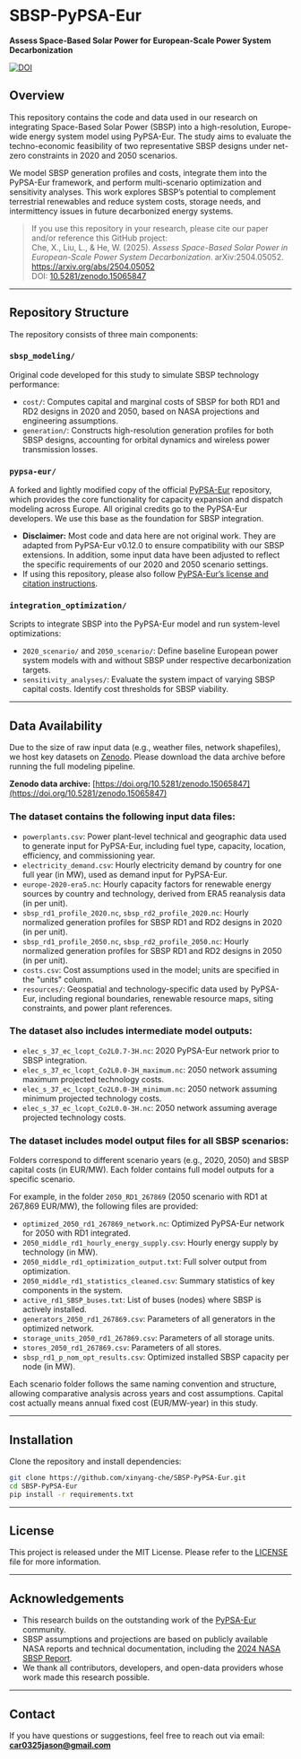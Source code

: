 # SBSP-PyPSA-Eur

**Assess Space-Based Solar Power for European-Scale Power System Decarbonization**

[![DOI](https://zenodo.org/badge/DOI/10.5281/zenodo.15065847.svg)](https://doi.org/10.5281/zenodo.15065847)

## Overview

This repository contains the code and data used in our research on integrating Space-Based Solar Power (SBSP) into a high-resolution, Europe-wide energy system model using PyPSA-Eur. The study aims to evaluate the techno-economic feasibility of two representative SBSP designs under net-zero constraints in 2020 and 2050 scenarios.

We model SBSP generation profiles and costs, integrate them into the PyPSA-Eur framework, and perform multi-scenario optimization and sensitivity analyses. This work explores SBSP’s potential to complement terrestrial renewables and reduce system costs, storage needs, and intermittency issues in future decarbonized energy systems.

> If you use this repository in your research, please cite our paper and/or reference this GitHub project:  
> Che, X., Liu, L., & He, W. (2025). *Assess Space-Based Solar Power in European-Scale Power System Decarbonization*. arXiv:2504.05052. https://arxiv.org/abs/2504.05052  
> DOI: [10.5281/zenodo.15065847](https://doi.org/10.5281/zenodo.15065847)

---

## Repository Structure

The repository consists of three main components:

### `sbsp_modeling/`
Original code developed for this study to simulate SBSP technology performance:

- `cost/`: Computes capital and marginal costs of SBSP for both RD1 and RD2 designs in 2020 and 2050, based on NASA projections and engineering assumptions.
- `generation/`: Constructs high-resolution generation profiles for both SBSP designs, accounting for orbital dynamics and wireless power transmission losses.

### `pypsa-eur/`
A forked and lightly modified copy of the official [PyPSA-Eur](https://github.com/PyPSA/pypsa-eur) repository, which provides the core functionality for capacity expansion and dispatch modeling across Europe. All original credits go to the PyPSA-Eur developers. We use this base as the foundation for SBSP integration.

- **Disclaimer:** Most code and data here are not original work. They are adapted from PyPSA-Eur v0.12.0 to ensure compatibility with our SBSP extensions. In addition, some input data have been adjusted to reflect the specific requirements of our 2020 and 2050 scenario settings.
- If using this repository, please also follow [PyPSA-Eur’s license and citation instructions](https://github.com/PyPSA/pypsa-eur#license).

### `integration_optimization/`
Scripts to integrate SBSP into the PyPSA-Eur model and run system-level optimizations:

- `2020_scenario/` and `2050_scenario/`: Define baseline European power system models with and without SBSP under respective decarbonization targets.
- `sensitivity_analyses/`: Evaluate the system impact of varying SBSP capital costs. Identify cost thresholds for SBSP viability.

---

## Data Availability

Due to the size of raw input data (e.g., weather files, network shapefiles), we host key datasets on [Zenodo](https://zenodo.org/). Please download the data archive before running the full modeling pipeline.

**Zenodo data archive:** [https://doi.org/10.5281/zenodo.15065847](https://doi.org/10.5281/zenodo.15065847)

### The dataset contains the following input data files:

- `powerplants.csv`: Power plant-level technical and geographic data used to generate input for PyPSA-Eur, including fuel type, capacity, location, efficiency, and commissioning year.
- `electricity_demand.csv`: Hourly electricity demand by country for one full year (in MW), used as demand input for PyPSA-Eur.
- `europe-2020-era5.nc`: Hourly capacity factors for renewable energy sources by country and technology, derived from ERA5 reanalysis data (in per unit).
- `sbsp_rd1_profile_2020.nc`, `sbsp_rd2_profile_2020.nc`: Hourly normalized generation profiles for SBSP RD1 and RD2 designs in 2020 (in per unit).
- `sbsp_rd1_profile_2050.nc`, `sbsp_rd2_profile_2050.nc`: Hourly normalized generation profiles for SBSP RD1 and RD2 designs in 2050 (in per unit).
- `costs.csv`: Cost assumptions used in the model; units are specified in the "units" column.
- `resources/`: Geospatial and technology-specific data used by PyPSA-Eur, including regional boundaries, renewable resource maps, siting constraints, and power plant references.

### The dataset also includes intermediate model outputs:

- `elec_s_37_ec_lcopt_Co2L0.7-3H.nc`: 2020 PyPSA-Eur network prior to SBSP integration.
- `elec_s_37_ec_lcopt_Co2L0.0-3H_maximum.nc`: 2050 network assuming maximum projected technology costs.
- `elec_s_37_ec_lcopt_Co2L0.0-3H_minimum.nc`: 2050 network assuming minimum projected technology costs.
- `elec_s_37_ec_lcopt_Co2L0.0-3H.nc`: 2050 network assuming average projected technology costs.

### The dataset includes model output files for all SBSP scenarios:

Folders correspond to different scenario years (e.g., 2020, 2050) and SBSP capital costs (in EUR/MW). Each folder contains full model outputs for a specific scenario.

For example, in the folder `2050_RD1_267869` (2050 scenario with RD1 at 267,869 EUR/MW), the following files are provided:

- `optimized_2050_rd1_267869_network.nc`: Optimized PyPSA-Eur network for 2050 with RD1 integrated.
- `2050_middle_rd1_hourly_energy_supply.csv`: Hourly energy supply by technology (in MW).
- `2050_middle_rd1_optimization_output.txt`: Full solver output from optimization.
- `2050_middle_rd1_statistics_cleaned.csv`: Summary statistics of key components in the system.
- `active_rd1_SBSP_buses.txt`: List of buses (nodes) where SBSP is actively installed.
- `generators_2050_rd1_267869.csv`: Parameters of all generators in the optimized network.
- `storage_units_2050_rd1_267869.csv`: Parameters of all storage units.
- `stores_2050_rd1_267869.csv`: Parameters of all stores.
- `sbsp_rd1_p_nom_opt_results.csv`: Optimized installed SBSP capacity per node (in MW).

Each scenario folder follows the same naming convention and structure, allowing comparative analysis across years and cost assumptions.
Capital cost actually means annual fixed cost (EUR/MW-year) in this study.

---

## Installation

Clone the repository and install dependencies:

```bash
git clone https://github.com/xinyang-che/SBSP-PyPSA-Eur.git
cd SBSP-PyPSA-Eur
pip install -r requirements.txt
```
---

## License

This project is released under the MIT License. Please refer to the [LICENSE](LICENSE) file for more information.

---

## Acknowledgements

- This research builds on the outstanding work of the [PyPSA-Eur](https://github.com/PyPSA/pypsa-eur) community.
- SBSP assumptions and projections are based on publicly available NASA reports and technical documentation, including the [2024 NASA SBSP Report](https://www.nasa.gov/wp-content/uploads/2024/01/otps-sbsp-report-final-tagged-approved-1-8-24-tagged-v2.pdf).
- We thank all contributors, developers, and open-data providers whose work made this research possible.

---

## Contact

If you have questions or suggestions, feel free to reach out via email: **car0325jason@gmail.com**
